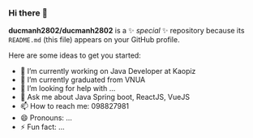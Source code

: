 ### Hi there 👋

**ducmanh2802/ducmanh2802** is a ✨ _special_ ✨ repository because its `README.md` (this file) appears on your GitHub profile.

Here are some ideas to get you started:

- 🔭 I’m currently working on Java Developer at Kaopiz
- 🌱 I’m currently graduated from VNUA 
- 🤔 I’m looking for help with ...
- 💬 Ask me about Java Spring boot, ReactJS, VueJS
- 📫 How to reach me: 098827981
- 😄 Pronouns: ...
- ⚡ Fun fact: ...
